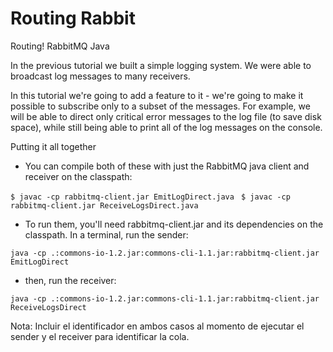 # Routing Rabbit
Routing! RabbitMQ Java

In the previous tutorial we built a simple logging system. We were able to broadcast log messages to many receivers.

In this tutorial we're going to add a feature to it - we're going to make it possible to subscribe only to a subset of the messages. For example, we will be able to direct only critical error messages to the log file (to save disk space), while still being able to print all of the log messages on the console.


Putting it all together

* You can compile both of these with just the RabbitMQ java client and receiver on the classpath:

 `$ javac -cp rabbitmq-client.jar EmitLogDirect.java `
 `$ javac -cp rabbitmq-client.jar ReceiveLogsDirect.java`

* To run them, you'll need rabbitmq-client.jar and its dependencies on the classpath. In a terminal, run the sender:


 `java -cp .:commons-io-1.2.jar:commons-cli-1.1.jar:rabbitmq-client.jar EmitLogDirect`

* then, run the receiver:


 `java -cp .:commons-io-1.2.jar:commons-cli-1.1.jar:rabbitmq-client.jar ReceiveLogsDirect`

Nota: Incluir el identificador en ambos casos al momento de ejecutar el sender y el receiver para identificar la cola.

